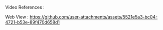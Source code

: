   
Video References : 

Web View :
https://github.com/user-attachments/assets/5521e5a3-bc04-4721-b53e-89f470d658d1

